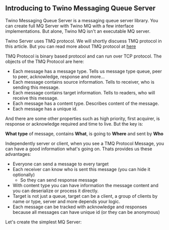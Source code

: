 ## Introducing to Twino Messaging Queue Server

Twino Messaging Queue Server is a messaging queue server library.
You can create full MQ Server with Twino MQ with a few interface implementations.
But alone, Twino MQ isn't an executable MQ server.

Twino Server uses TMQ protocol.
We will shortly discuess TMQ protocol in this article.
But you can read more about TMQ protocol at [here](https://github.com/mhelvacikoylu/twino/blob/v2/docs/mq/TMQ%20Protocol.MD)

TMQ Protocol is binary based protocol and can run over TCP protocol.
The objects of the TMQ Protocol are here:
* Each message has a message type. Tells us message type queue, peer to peer, acknowledge, response and more...
* Each message contains source information. Tells to receiver, who is sending this message.
* Each message contains target information. Tells to readers, who will receive this message.
* Each message has a content type. Describes content of the message.
* Each message has a unique id.

And there are some other properties such as high priority, first acquirer, is response or acknowledge required and time to live.
But the key is:

**What type** of message, contains **What**, is going to **Where** and sent by **Who**

Independently server or client, when you see a TMQ Protocol Message, you can have a good information what's going on.
Thats provides us these advantages:

* Everyone can send a message to every target
* Each receiver can know who is sent this message (you can hide it optionally)
  * So they can send response message
* With content type you can have information the message content and you can deserialize or process it directly.
* Target is not just a queue, target can be a client, a group of clients by name or type, server and more depends your logic.
* Each message can be tracked with acknowledge and responses because all messages can have unique id (or they can be anonymous)

Let's create the simplest MQ Server:


